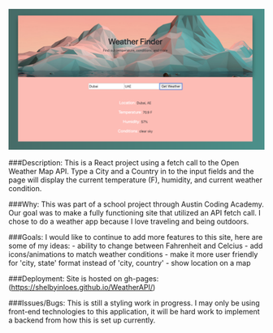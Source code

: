 ![Alt text](src/weatherScreenShot.png?raw=true "Weather App Screen Shot")

###Description: 
    This is a React project using a fetch call to the Open Weather Map API. Type a City and a Country in to the input fields and the page will display the current temperature (F), humidity, and current weather condition. 

###Why: 
    This was part of a school project through Austin Coding Academy. Our goal was to make a fully functioning site that utilized an API fetch call. I chose to do a weather app because I love traveling and being outdoors. 

###Goals: 
    I would like to continue to add more features to this site, here are some of my ideas:
    - ability to change between Fahrenheit and Celcius
    - add icons/animations to match weather conditions 
    - make it more user friendly for 'city, state' format instead of 'city, country'
    - show location on a map

###Deployment: 
    Site is hosted on gh-pages: (https://shelbyinloes.github.io/WeatherAPI/)

###Issues/Bugs:
    This is still a styling work in progress. 
    I may only be using front-end technologies to this application, it will be hard work to implement a backend from how this is set up currently. 
